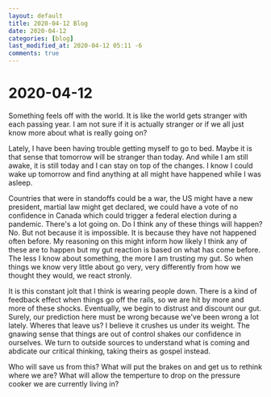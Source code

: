```yaml
---
layout: default
title: 2020-04-12 Blog
date: 2020-04-12
categories: [blog]
last_modified_at: 2020-04-12 05:11 -6
comments: true
---
```


# 2020-04-12

Something feels off with the world. It is like the world gets stranger with each passing year. I am not sure if it is actually stranger or if we all just know more about what is really going on?

Lately, I have been having trouble getting myself to go to bed. Maybe it is that sense that tomorrow will be stranger than today. And while I am still awake, it is still today and I can stay on top of the changes. I know I could wake up tomorrow and find anything at all might have happened while I was asleep.

Countries that were in standoffs could be a war, the US might have a new president, martial law might get declared, we could have a vote of no confidence in Canada which could trigger a federal election during a pandemic. There's a lot going on. Do I think any of these things will happen? No. But not because it is impossible. It is because they have not happened often before. My reasoning on this might inform how likely I think any of these are to happen but my gut reaction is based on what has come before. The less I know about something, the more I am trusting my gut. So when things we know very little about go very, very differently from how we thought they would, we react stronly.

It is this constant jolt that I think is wearing people down. There is a  kind of feedback effect when things go off the rails, so we are hit by more and more of these shocks. Eventually, we begin to distrust and discount our gut. Surely, our prediction here must be wrong because we've been wrong a lot lately. Wheres that leave us? I believe it crushes us under its weight. The gnawing sense that things are out of control shakes our confidence in ourselves. We turn to outside sources to understand what is coming and abdicate our critical thinking, taking theirs as gospel instead. 

Who will save us from this? What will put the brakes on and get us to rethink where we are? What will allow the temperture to drop on the pressure cooker we are currently living in?

